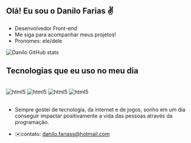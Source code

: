 ## Olá! Eu sou o Danilo Farias ✌️

- Desenvolvedor Front-end
- Me siga para acompanhar meus projetos!
- Pronomes: ele/dele

![Danilo GitHub stats](https://github-readme-stats.vercel.app/api?username=Fariassdanilo&show_icons=true&theme=radical)

## Tecnologias que eu uso no meu dia

<div style="display: ncline_block"><br/>
  <img align="center" alt="html5" src="https://img.shields.io/badge/HTML5-E34F26?style=for-the-badge&logo=html5&logoColor=white"/>
  <img align="center" alt="html5" src="https://img.shields.io/badge/CSS3-1572B6?style=for-the-badge&logo=css3&logoColor=white"/>
  <img align="center" alt="html5" src="https://img.shields.io/badge/JavaScript-323330?style=for-the-badge&logo=javascript&logoColor=F7DF1E"/>
  <img align="center" alt="html5" src="https://img.shields.io/badge/Python-3776AB?style=for-the-badge&logo=python&logoColor=white"/>
<div><br/>
  
- Sempre gostei de tecnologia, da internet e de jogos, sonho em um dia conseguir impactar positivamente a vida das pessoas através da programação.
  
- ✉️contato: danilo.fariass@hotmail.com
